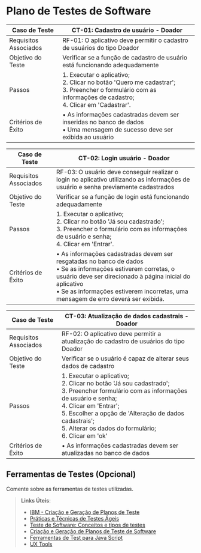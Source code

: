 # Plano de Testes de Software

Caso de Teste | CT-01: Cadastro de usuário - Doador
---|---
Requisitos Associados | RF-01: O aplicativo deve permitir o cadastro de usuários do tipo Doador
Objetivo do Teste | Verificar se a função de cadastro de usuário está funcionando adequadamente
Passos | 1.	Executar o aplicativo; <br>2.	Clicar no botão 'Quero me cadastrar'; <br>3.	Preencher o formulário com as informações de cadastro; <br>4. Clicar em 'Cadastrar'.
Critérios de Êxito | •	As informações cadastradas devem ser inseridas no banco de dados <br> •	Uma mensagem de sucesso deve ser exibida ao usuário

Caso de Teste | CT-02: Login usuário - Doador
---|---
Requisitos Associados | RF-03: O usuário deve conseguir realizar o login no aplicativo utilizando as informações de usuário e senha previamente cadastrados
Objetivo do Teste | Verificar se a função de login está funcionando adequadamente
Passos | 1.	Executar o aplicativo; <br>2.	Clicar no botão 'Já sou cadastrado'; <br>3.	Preencher o formulário com as informações de usuário e senha; <br>4. Clicar em 'Entrar'.
Critérios de Êxito | •	As informações cadastradas devem ser resgatadas no banco de dados <br> •	Se as informações estiverem corretas, o usuário deve ser direcionado à página inicial do aplicativo <br> • Se as informações estiverem incorretas, uma mensagem de erro deverá ser exibida.


Caso de Teste | CT-03: Atualização de dados cadastrais - Doador
---|---
Requisitos Associados | RF-02: O aplicativo deve permitir a atualização do cadastro de usuários do tipo Doador
Objetivo do Teste | Verificar se o usuário é capaz de alterar seus dados de cadastro
Passos | 1.	Executar o aplicativo; <br>2.	Clicar no botão 'Já sou cadastrado'; <br>3.	Preencher formulário com as informações de usuário e senha; <br>4. Clicar em 'Entrar'; <br>5. Escolher a opção de 'Alteração de dados cadastrais'; <br>5. Alterar os dados do formulário; <br>6. Clicar em 'ok'
Critérios de Êxito | •	As informações cadastradas devem ser atualizadas no banco de dados
 
## Ferramentas de Testes (Opcional)

Comente sobre as ferramentas de testes utilizadas.
 
> **Links Úteis**:
> - [IBM - Criação e Geração de Planos de Teste](https://www.ibm.com/developerworks/br/local/rational/criacao_geracao_planos_testes_software/index.html)
> - [Práticas e Técnicas de Testes Ágeis](http://assiste.serpro.gov.br/serproagil/Apresenta/slides.pdf)
> -  [Teste de Software: Conceitos e tipos de testes](https://blog.onedaytesting.com.br/teste-de-software/)
> - [Criação e Geração de Planos de Teste de Software](https://www.ibm.com/developerworks/br/local/rational/criacao_geracao_planos_testes_software/index.html)
> - [Ferramentas de Test para Java Script](https://geekflare.com/javascript-unit-testing/)
> - [UX Tools](https://uxdesign.cc/ux-user-research-and-user-testing-tools-2d339d379dc7)
